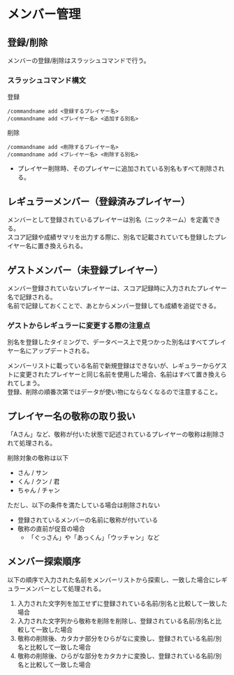 # メンバー管理

## 登録/削除
メンバーの登録/削除はスラッシュコマンドで行う。

### スラッシュコマンド構文
登録
```
/commandname add <登録するプレイヤー名>
/commandname add <プレイヤー名> <追加する別名>
```
削除
```
/commandname add <削除するプレイヤー名>
/commandname add <プレイヤー名> <削除する別名>
```
- プレイヤー削除時、そのプレイヤーに追加されている別名もすべて削除される。

## レギュラーメンバー（登録済みプレイヤー）
メンバーとして登録されているプレイヤーは別名（ニックネーム）を定義できる。  
スコア記録や成績サマリを出力する際に、別名で記載されていても登録したプレイヤー名に置き換えられる。

## ゲストメンバー（未登録プレイヤー）
メンバー登録されていないプレイヤーは、スコア記録時に入力されたプレイヤー名で記録される。  
名前で記録しておくことで、あとからメンバー登録しても成績を追従できる。

### ゲストからレギュラーに変更する際の注意点

別名を登録したタイミングで、データベース上で見つかった別名はすべてプレイヤー名にアップデートされる。

メンバーリストに載っている名前で新規登録はできないが、レギュラーからゲストに変更されたプレイヤーと同じ名前を使用した場合、名前はすべて置き換えられてしまう。  
登録、削除の順番次第ではデータが使い物にならなくなるので注意すること。

## プレイヤー名の敬称の取り扱い
「Aさん」など、敬称が付いた状態で記述されているプレイヤーの敬称は削除されて処理される。

削除対象の敬称は以下
- さん / サン
- くん / クン / 君
- ちゃん / チャン

ただし、以下の条件を満たしている場合は削除されない
- 登録されているメンバーの名前に敬称が付いている
- 敬称の直前が促音の場合
  - 「ぐっさん」や「あっくん」「ウッチャン」など

## メンバー探索順序 
以下の順序で入力された名前をメンバーリストから探索し、一致した場合にレギュラーメンバーとして処理される。

1. 入力された文字列を加工せずに登録されている名前/別名と比較して一致した場合
2. 入力された文字列から敬称を削除を削除し、登録されている名前/別名と比較して一致した場合
3. 敬称の削除後、カタカナ部分をひらがなに変換し、登録されている名前/別名と比較して一致した場合
4. 敬称の削除後、ひらがな部分をカタカナに変換し、登録されている名前/別名と比較して一致した場合
